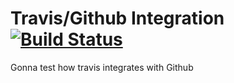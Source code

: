 # Travis/Github Integration [![Build Status](https://travis-ci.org/alimate/Travis.svg?branch=master)](https://travis-ci.org/alimate/Travis)
Gonna test how travis integrates with Github
